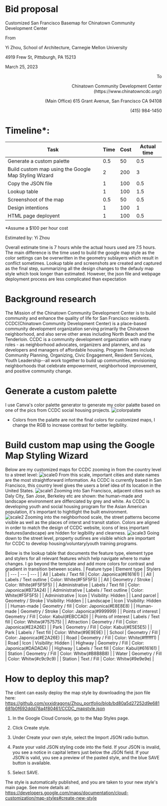 # Bid proposal

Customized San Francisco Basemap for Chinatown Community Development Center

<p align="left">
  
From

Yi Zhou, 
School of Architecture, Carnegie Mellon University

4919 Frew St, Pittsburgh, PA 15213

March 25, 2023

<p align="right">
To
</p>
<p align="right">
Chinatown Community Development Center (https://www.chinatowncdc.org/)
</p>
<p align="right">
(Main Office) 615 Grant Avenue, San Francisco CA 94108
</p>
<p align="right">
(415) 984-1450
</p>
  
# Timeline*: 

| Task | Time | Cost | Actual time
| --- | --- | --- | --- |
| Generate a custom palette | 0.5 | 50 | 0.5 |
| Build custom map using the Google Map Styling Wizard | 2 | 200 | 3 |
| Copy the JSON file | 1 | 100 | 0.5 |
| Lookup table | 1 | 100 | 1.5 |
| Screenshoot of the map| 0.5 | 50 | 0.5 |
| Design intentions | 1 | 100 | 1 |
| HTML page deployent | 1 | 100 | 0.5 |

*Assume a $100 per hour cost

Estimated by: Yi Zhou

Overall estimate time is 7 hours while the actual hours used are 7.5 hours. The main difference is the time used to build the google map style as the color settings can be overwritten in the geometry sublayers which result in conflict sometimes. Lookup table and screenshots are created and captured as the final step, summarizing all the design changes to the defauly map style which took longer than estimated. However, the json file and webpage deployment process are less complicated than expectation 

# Background research
The Mission of the Chinatown Community Development Center is to build community and enhance the quality of life for San Francisco residents. CCDC(Chinatown Community Development Center) is a place-based community development organization serving primarily the Chinatown neighborhood, and also serve other areas including North Beach and the Tenderloin. CCDC is a community development organization with many roles - as neighborhood advocates, organizers and planners, and as developers and managers of affordable housing. Program Teams include Community Planning, Organizing, Civic Engagement, Resident Services, Youth Leadership--all work together to build up communities, envisioning neighborhoods that celebrate empowerment, neighborhood improvement, and positive community change.

# Generate a custom palette
I use Canva's color palette generator to generate my color palatte based on one of the pics from CCDC social housing projects.
![colorpalatte](https://user-images.githubusercontent.com/79752672/227689759-16d91319-3678-4712-b0a4-5d17f3b90512.png)
* Colors from the palatte are not the final colors for customized maps, I change the RGB to increase contrast for better legibility.

# Build custom map using the Google Map Styling Wizard
Below are my customized maps for CCDC zooming in from the country level to a street level:
![scale0](https://user-images.githubusercontent.com/79752672/227696114-259588ec-0d23-441d-9a37-1a1c5575e7a2.png)
From this scale, important cities and state names are the most straightforward information. As CCDC is currently based in San Francisco, this country level gives the users a brief idea of its location in the United States. 
![scale1](https://user-images.githubusercontent.com/79752672/227696117-15eb7298-c097-44ea-baad-1926fdef80e7.png)
Zooming into San Francisco, adjacent cities such as Daly City, San Jose, Berkeley etc are shown: the human-made and landscape environment are differciated by grey and white. As CCDC is developing youth and social housing program for the Asian American population, it's important to hightlight the built environment.  
![scale2](https://user-images.githubusercontent.com/79752672/227696115-906e32e3-eac3-4ed0-9732-d081324db15d.png)
Zooming into the neighborhood scale, the street patterns become visible as well as the places of interst and transit station. Colors are aligned in order to match the design of CCDC website, icons of less important features(landscape) are hidden for legibility and clearness.
![scale3](https://user-images.githubusercontent.com/79752672/227696516-d802217b-aefd-49da-b233-944ac750be2d.png)
Going down to the street level, property outlines are visible which are important for CCDC to develop housing/voluntary/youth training programs.

Below is the lookup table that documents the feature type, element type and stylers for all relevant features which help navigate where to make changes. I go beyond the template and add more colors for contrast and gradient in transition between scales.
| Feature type | Element type | Stylers |
| --- | --- | --- |
| All | Labels / Text fill | Color: Japonica(#616161) |
| All | Labels / Text outline | Color: White(#F5F5F5) |
| All | Geometry  / Stroke | Color: White(#F5F5F5) |
| Administrative | Labels / Text fill | Color: Japonica(#B73A24) |
| Administrative | Labels / Text outline | Color: White(#F5F5F5) |
| Administrative | Icon | Visibility: Hidden |
| Land parcel | Geometry  / Stroke | Visibility: Hidden |
| Landscape | Icon | Visibility: Hidden |
| Human-made | Geometry  / fill | Color: Japonica(#E8E8E8) |
| Human-made | Geometry  / Stroke | Color: Japonica(#999999) |
| Points of interest | Geometry  / Fill | Color: Kabul(#EBCCAD) |
| Points of interest | Labels / Text fill | Color: Whitw(#757575) |
| Attraction | Geometry  / Fill | Color: Japonica(#E2A26E) |
| Park | Geometry  / Fill | Color: Kabul(#E5E5E5) |
| Park | Labels / Text fill | Color: Whitw(#9E9E9E) |
| School | Geometry  / Fill | Color: Japonica(#E2A26E) |
| Road | Geometry  / Fill | Color: White(#ffffff1) |
| Road | Icon | Visibility: Hidden |
| Highway | Geometry  / Fill | Color: Japonica(#DADADA) |
| Highway | Labels / Text fill  | Color: Kabul(#616161) |
| Station | Geometry  / Fill | Color: Whitw(#B8B8B8) |
| Water | Geometry  / Fill | Color: Whitw(#c9c9c9) |
| Station | Text  / Fill | Color: Whitw(#9e9e9e) |

# How to deploy this map?
The client can easily deploy the map style by downloading the json file here: https://github.com/xxxidragons/Zhou_portfolio/blob/bd80a5d27252d9e681681b0f692ddd78a4f80461/CCDC_mapstyle.json 
1. In the Google Cloud Console, go to the Map Styles page.

2. Click Create style.

3. Under Create your own style, select the Import JSON radio button.

4. Paste your valid JSON styling code into the field.
If your JSON is invalid, you see a notice in capital letters just below the JSON field.
If your JSON is valid, you see a preview of the pasted style, and the blue SAVE button is available.

5. Select SAVE.

The style is automatically published, and you are taken to your new style's main page.
See more details at: https://developers.google.com/maps/documentation/cloud-customization/map-styles#create-new-style 

